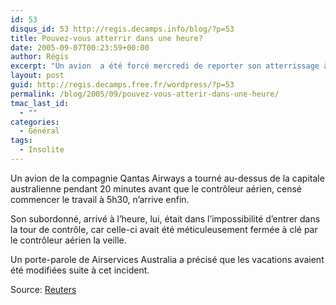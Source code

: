 ```yaml
---
id: 53
disqus_id: 53 http://regis.decamps.info/blog/?p=53
title: Pouvez-vous atterrir dans une heure?
date: 2005-09-07T00:23:59+00:00
author: Régis
excerpt: "Un avion  a été forcé mercredi de reporter son atterrissage à Canberra, le contrôleur aérien ne s'étant pas réveillé à temps pour être à l'heure à son travail."
layout: post
guid: http://regis.decamps.free.fr/wordpress/?p=53
permalink: /blog/2005/09/pouvez-vous-atterir-dans-une-heure/
tmac_last_id:
  - ""
categories:
  - Général
tags:
  - Insolite
---
```

Un avion de la compagnie Qantas Airways a tourné au-dessus de la capitale australienne pendant 20 minutes avant que le contrôleur aérien, censé commencer le travail à 5h30, n’arrive enfin.

Son subordonné, arrivé à l’heure, lui, était dans l’impossibilité d’entrer dans la tour de contrôle, car celle-ci avait été méticuleusement fermée à clé par le contrôleur aérien la veille. 

Un porte-parole de Airservices Australia a précisé que les vacations avaient été modifiées suite à cet incident.

Source: [Reuters](http://today.reuters.fr/news/newsArticle.aspx?type=oddlyEnoughNews&storyID=2005-09-01T124814Z_01_TOU146053_RTRIDST_0_OFROE-AUSTRALIE-AVION-SOMMEIL-20050901.XML)
